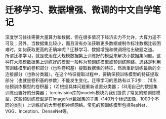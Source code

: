 # 迁移学习、数据增强、微调的中文自学笔记
深度学习往往需要大量算力和数据，但在很多情况下经济实力不允许，大算力遥不可及；另外，当数据集比较小，而且没有办法获取更多数据或制作标注数据比较困难时，如何获取更高的正确率呢？迁移学习、数据增强和微调将给出破题之道。
所谓迁移学习，就是使用在大规模数据集上训练好的模型来解决小数据集问题。这种在大规模数据集上训练好的模型一般称为预训练模型或预训练网络。思路是利用预训练模型的卷积部分（也称卷积基）提取数据集的特征，然后重新训练最后的全连接部分（也称分类器）。在这个特征提取过程中，要确保预训练模型的特征提取部分（也就是卷积基的参数）不能发生变化。迁移学习的思路有以下3步：
(1)冻结预训练模型的卷积基；
(2)根据具体问题重新设置分类器；
(3)用自己的数据集训练设置好的分类器；
torchvision库的models模块为我们提供了常见的预训练模型，这些预训练模型是在ImageNet数据集的子集（140万个标记图像，1000个不同的类别）上训练好的大型卷积神经网络。常见的预训练模型包括ResNet、VGG、Inception、DenseNet等。
